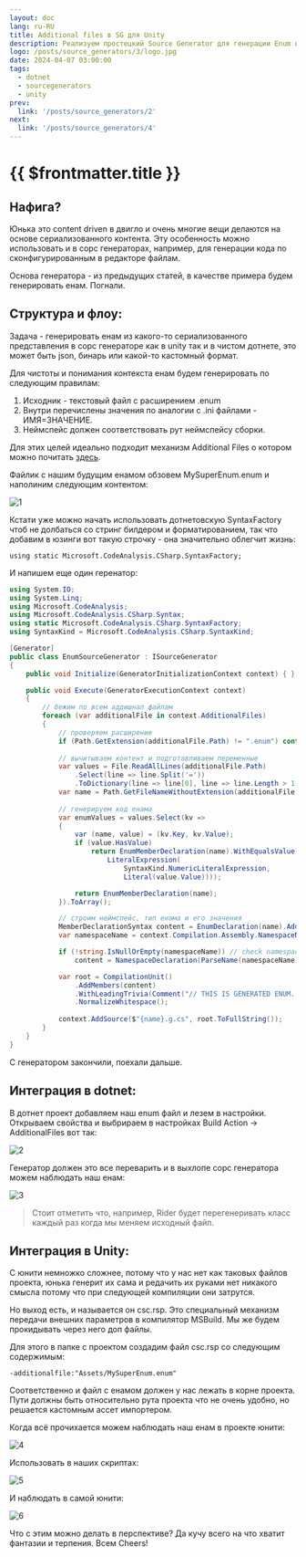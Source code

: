 ```yaml
---
layout: doc
lang: ru-RU
title: Additional files в SG для Unity
description: Реализуем простецкий Source Generator для генерации Enum из текстовых файлов.
logo: /posts/source_generators/3/logo.jpg
date: 2024-04-07 03:00:00
tags:
  - dotnet
  - sourcegenerators
  - unity
prev:
  link: '/posts/source_generators/2'
next:
  link: '/posts/source_generators/4'
---
```

# {{ $frontmatter.title }}

## Нафига?

Юнька это content driven в двигло и очень многие вещи делаются на основе сериализованного контента. Эту особенность можно использовать и в сорс генераторах, например, для генерации кода по сконфигурированным в редакторе файлам.

Основа генератора - из предыдущих статей, в качестве примера будем генерировать енам. Погнали.

## Структура и флоу:

Задача - генерировать енам из какого-то сериализованного представления в сорс генераторе как в unity так и в чистом дотнете, это может быть json, бинарь или какой-то кастомный формат.

Для чистоты и понимания контекста енам будем генерировать по следующим правилам:

1. Исходник - текстовый файл с расширением .enum
2. Внутри перечислены значения по аналогии с .ini файлами - ИМЯ=ЗНАЧЕНИЕ.
3. Неймспейс должен соответствовать рут неймспейсу сборки.

Для этих целей идеально подходит механизм Additional Files о котором можно почитать [здесь](https://github.com/dotnet/roslyn/blob/main/docs/analyzers/Using%20Additional%20Files.md).

Файлик с нашим будущим енамом обзовем MySuperEnum.enum и наполиним следующим контентом:

![1](1.png)

Кстати уже можно начать использовать дотнетовскую SyntaxFactory чтоб не долбаться со стринг билдером и форматированием, так что добавим в юзинги вот такую строчку - она значительно облегчит жизнь:

`using static Microsoft.CodeAnalysis.CSharp.SyntaxFactory;`

И напишем еще один геренатор:

```csharp
using System.IO;
using System.Linq;
using Microsoft.CodeAnalysis;
using Microsoft.CodeAnalysis.CSharp.Syntax;
using static Microsoft.CodeAnalysis.CSharp.SyntaxFactory;
using SyntaxKind = Microsoft.CodeAnalysis.CSharp.SyntaxKind;

[Generator]
public class EnumSourceGenerator : ISourceGenerator
{
    public void Initialize(GeneratorInitializationContext context) { }

    public void Execute(GeneratorExecutionContext context)
    {
        // бежим по всем аддишнал файлам
        foreach (var additionalFile in context.AdditionalFiles)
        {
            // проверяем расширение
            if (Path.GetExtension(additionalFile.Path) != ".enum") continue;
            
            // вычитываем контент и подготавливаем переменные
            var values = File.ReadAllLines(additionalFile.Path)
                .Select(line => line.Split('='))
                .ToDictionary(line => line[0], line => line.Length > 1 ? int.Parse(line[1]) : (int?)null);
            var name = Path.GetFileNameWithoutExtension(additionalFile.Path);
            
            // генерируем код енама
            var enumValues = values.Select(kv =>
            {
                var (name, value) = (kv.Key, kv.Value);
                if (value.HasValue)
                    return EnumMemberDeclaration(name).WithEqualsValue(EqualsValueClause(
                        LiteralExpression(
                            SyntaxKind.NumericLiteralExpression,
                            Literal(value.Value))));

                return EnumMemberDeclaration(name);
            }).ToArray();

            // строим неймспейс, тип енама и его значения
            MemberDeclarationSyntax content = EnumDeclaration(name).AddMembers(enumValues);
            var namespaceName = context.Compilation.Assembly.NamespaceNames.FirstOrDefault(ns => !string.IsNullOrEmpty(ns));

            if (!string.IsNullOrEmpty(namespaceName)) // check namespace name
                content = NamespaceDeclaration(ParseName(namespaceName)).AddMembers(content);

            var root = CompilationUnit()
                .AddMembers(content)
                .WithLeadingTrivia(Comment("// THIS IS GENERATED ENUM. YAY"))
                .NormalizeWhitespace();
            
            context.AddSource($"{name}.g.cs", root.ToFullString());
        }
    }
}
```

С генератором закончили, поехали дальше.

## Интеграция в dotnet:

В дотнет проект добавляем наш enum файл и лезем в настройки. Открываем свойства и выбрираем в настройках Build Action -> AdditionalFiles вот так:

![2](2.png)

Генератор должен это все переварить и в выхлопе сорс генератора можем наблюдать наш енам:

![3](3.png)

> Стоит отметить что, например, Rider будет перегенеривать класс каждый раз когда мы меняем исходный файл.

## Интеграция в Unity:

С юнити немножко сложнее, потому что у нас нет как таковых файлов проекта, юнька генерит их сама и редачить их руками нет никакого смысла потому что при следующей компиляции они затрутся.

Но выход есть, и называется он csc.rsp. Это специальный механизм передачи внешних параметров в компилятор MSBuild.
Мы же будем прокидывать через него доп файлы.

Для этого в папке с проектом создадим файл csc.rsp со следующим содержимым:

`-additionalfile:"Assets/MySuperEnum.enum"`

Соответственно и файл с енамом должен у нас лежать в корне проекта.
Пути должны быть относительно рута проекта что не очень удобно, но решается кастомным ассет импортером.

Когда всё прочихается можем наблюдать наш енам в проекте юнити:

![4](4.png)

Использовать в наших скриптах:

![5](5.png)

И наблюдать в самой юнити:

![6](6.png)

Что с этим можно делать в перспективе? Да кучу всего на что хватит фантазии и терпения.
Всем Cheers!